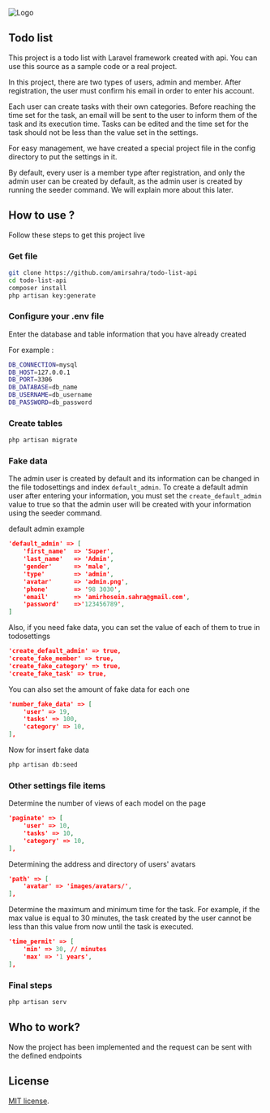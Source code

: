 ![Logo](https://clickup.com/blog/wp-content/uploads/2019/01/to-do-list-apps.png)


## Todo list 

This project is a todo list with Laravel framework created with api. You can use this source as a sample code or a real project.

In this project, there are two types of users, admin and member. After registration, the user must confirm his email in order to enter his account.

Each user can create tasks with their own categories. Before reaching the time set for the task, an email will be sent to the user to inform them of the task and its execution time.
Tasks can be edited and the time set for the task should not be less than the value set in the settings.

For easy management, we have created a special project file in the config directory to put the settings in it.

By default, every user is a member type after registration, and only the admin user can be created by default, as the admin user is created by running the seeder command.
We will explain more about this later.

## How to use ?
Follow these steps to get this project live

### Get file
```bash
git clone https://github.com/amirsahra/todo-list-api
cd todo-list-api
composer install
php artisan key:generate
```

### Configure your .env file
Enter the database and table information that you have already created

For example :
```bash
DB_CONNECTION=mysql
DB_HOST=127.0.0.1
DB_PORT=3306
DB_DATABASE=db_name
DB_USERNAME=db_username
DB_PASSWORD=db_password
```
### Create tables
```bash
php artisan migrate
```

### Fake data
The admin user is created by default and its information can be changed in the file todosettings and index `default_admin`. 
To create a default admin user after entering your information, 
you must set the `create_default_admin` value to true so that the admin user will be created with your information using the seeder command.

default admin example 
```json
'default_admin' => [
    'first_name'  => 'Super',
    'last_name'   => 'Admin',
    'gender'      => 'male',
    'type'        => 'admin',
    'avatar'      => 'admin.png',
    'phone'       => '98 3030',
    'email'       => 'amirhosein.sahra@gmail.com',
    'password'    =>'123456789',
]
```

Also, if you need fake data, you can set the value of each of them to true in todosettings
```json
'create_default_admin' => true,
'create_fake_member' => true,
'create_fake_category' => true,
'create_fake_task' => true,
```
You can also set the amount of fake data for each one
```json
'number_fake_data' => [
    'user' => 19,
    'tasks' => 100,
    'category' => 10,
],
```
Now for insert fake data
```bash
php artisan db:seed
```
### Other settings file items

Determine the number of views of each model on the page
```json
'paginate' => [
    'user' => 10,
    'tasks' => 10,
    'category' => 10,
],
```

Determining the address and directory of users' avatars
```json
'path' => [
    'avatar' => 'images/avatars/',
],
```
Determine the maximum and minimum time for the task.
For example, if the max value is equal to 30 minutes,
the task created by the user cannot be less than this 
value from now until the task is executed.
```json
'time_permit' => [
    'min' => 30, // minutes
    'max' => '1 years',
],
```

### Final steps
```bash
php artisan serv
```

## Who to work?
Now the project has been implemented and the request can be sent with the defined endpoints


## License
[MIT license](https://opensource.org/licenses/MIT).
